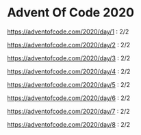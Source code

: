 # Advent Of Code 2020

https://adventofcode.com/2020/day/1 : 2/2

https://adventofcode.com/2020/day/2 : 2/2

https://adventofcode.com/2020/day/3 : 2/2

https://adventofcode.com/2020/day/4 : 2/2

https://adventofcode.com/2020/day/5 : 2/2

https://adventofcode.com/2020/day/6 : 2/2

https://adventofcode.com/2020/day/7 : 2/2

https://adventofcode.com/2020/day/8 : 2/2
